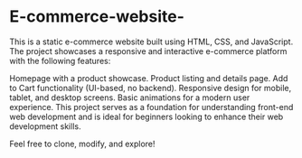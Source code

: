 # E-commerce-website-
This is a static e-commerce website built using HTML, CSS, and JavaScript. The project showcases a responsive and interactive e-commerce platform with the following features:

Homepage with a product showcase.
Product listing and details page.
Add to Cart functionality (UI-based, no backend).
Responsive design for mobile, tablet, and desktop screens.
Basic animations for a modern user experience.
This project serves as a foundation for understanding front-end web development and is ideal for beginners looking to enhance their web development skills.

Feel free to clone, modify, and explore!
